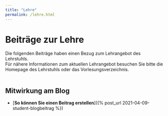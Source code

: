 ```yaml
---
title: "Lehre"
permalink: /lehre.html
---
```


# Beiträge zur Lehre
Die folgenden Beiträge haben einen Bezug zum Lehrangebot des Lehrstuhls.<br>
Für nähere Informationen zum aktuellen Lehrangebot besuchen Sie bitte die
Homepage des Lehrstuhls oder das Vorlesungsverzeichnis.
<br>
<br>

## Mitwirkung am Blog
- [<b>So können Sie einen Beitrag erstellen</b>]({% post_url 2021-04-09-student-blogbeitrag %})
